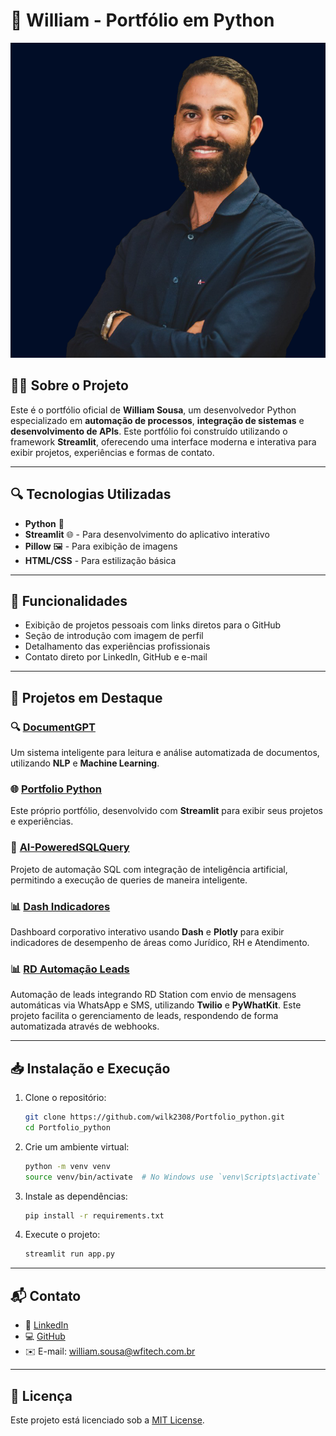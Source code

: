 
# 🚀 William - Portfólio em Python

![Logo](imagens/logo.png)

## 👨‍💻 Sobre o Projeto

Este é o portfólio oficial de **William Sousa**, um desenvolvedor Python especializado em **automação de processos**, **integração de sistemas** e **desenvolvimento de APIs**. Este portfólio foi construído utilizando o framework **Streamlit**, oferecendo uma interface moderna e interativa para exibir projetos, experiências e formas de contato.

---

## 🔍 Tecnologias Utilizadas

- **Python** 🐍
- **Streamlit** 🌐 - Para desenvolvimento do aplicativo interativo
- **Pillow** 🖼️ - Para exibição de imagens
- **HTML/CSS** - Para estilização básica

---

## 🚀 Funcionalidades

- Exibição de projetos pessoais com links diretos para o GitHub
- Seção de introdução com imagem de perfil
- Detalhamento das experiências profissionais
- Contato direto por LinkedIn, GitHub e e-mail

---

## 📌 Projetos em Destaque

### 🔍 [DocumentGPT](https://github.com/wilk2308/DocumentGPT)
Um sistema inteligente para leitura e análise automatizada de documentos, utilizando **NLP** e **Machine Learning**.

### 🌐 [Portfolio Python](https://github.com/wilk2308/Portfolio_python)
Este próprio portfólio, desenvolvido com **Streamlit** para exibir seus projetos e experiências.

### 🤖 [AI-PoweredSQLQuery](https://github.com/wilk2308/AI-PoweredSQLQuery)
Projeto de automação SQL com integração de inteligência artificial, permitindo a execução de queries de maneira inteligente.

### 📊 [Dash Indicadores](https://github.com/wilk2308/Dash_Indicadores)
Dashboard corporativo interativo usando **Dash** e **Plotly** para exibir indicadores de desempenho de áreas como Jurídico, RH e Atendimento.

### 📊 [RD Automação Leads](https://github.com/wilk2308/RD_automacaoleads)
Automação de leads integrando RD Station com envio de mensagens automáticas via WhatsApp e SMS, utilizando **Twilio** e **PyWhatKit**. Este projeto facilita o gerenciamento de leads, respondendo de forma automatizada através de webhooks.

---

## 📥 Instalação e Execução

1. Clone o repositório:

   ```bash
   git clone https://github.com/wilk2308/Portfolio_python.git
   cd Portfolio_python
   ```

2. Crie um ambiente virtual:

   ```bash
   python -m venv venv
   source venv/bin/activate  # No Windows use `venv\Scripts\activate`
   ```

3. Instale as dependências:

   ```bash
   pip install -r requirements.txt
   ```

4. Execute o projeto:

   ```bash
   streamlit run app.py
   ```

---

## 📬 Contato

- 💼 [LinkedIn](https://linkedin.com/in/williamsousa-dev/)
- 💻 [GitHub](https://github.com/wilk2308)
- ✉️ E-mail: william.sousa@wfitech.com.br

---

## 📝 Licença

Este projeto está licenciado sob a [MIT License](LICENSE).
